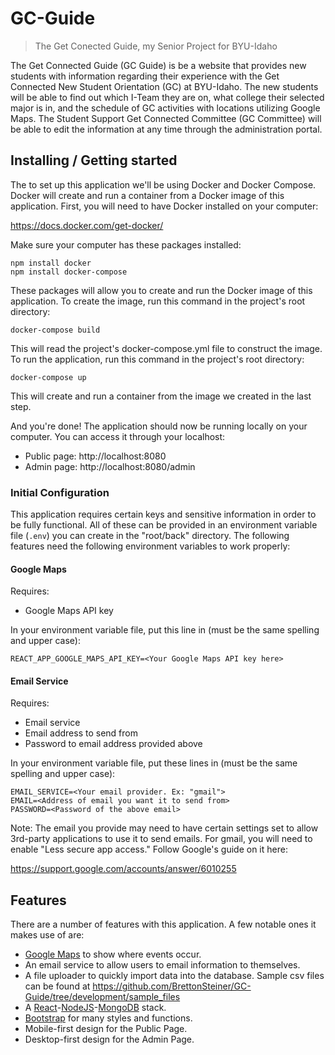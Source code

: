 # GC-Guide
> The Get Conected Guide, my Senior Project for BYU-Idaho

The Get Connected Guide (GC Guide) is be a website that provides new students with information regarding their experience with the Get Connected New Student Orientation (GC) at BYU-Idaho. The new students will be able to find out which I-Team they are on, what college their selected major is in, and the schedule of GC activities with locations utilizing Google Maps. The Student Support Get Connected Committee (GC Committee) will be able to edit the information at any time through the administration portal.

## Installing / Getting started

The to set up this application we'll be using Docker and Docker Compose. Docker will create and run a container from a Docker image of this application. First, you will need to have Docker installed on your computer:

https://docs.docker.com/get-docker/

Make sure your computer has these packages installed:

```shell
npm install docker
npm install docker-compose
```

These packages will allow you to create and run the Docker image of this application. To create the image, run this command in the project's root directory:

```shell
docker-compose build
```

This will read the project's docker-compose.yml file to construct the image. To run the application, run this command in the project's root directory:

```shell
docker-compose up
```

This will create and run a container from the image we created in the last step.

And you're done! The application should now be running locally on your computer. You can access it through your localhost:

* Public page: http://localhost:8080
* Admin page: http://localhost:8080/admin

### Initial Configuration

This application requires certain keys and sensitive information in order to be fully functional. All of these can be provided in an environment variable file (`.env`) you can create in the "root/back" directory. The following features need the following environment variables to work properly:

#### Google Maps

Requires:
* Google Maps API key

In your environment variable file, put this line in (must be the same spelling and upper case):

```code
REACT_APP_GOOGLE_MAPS_API_KEY=<Your Google Maps API key here>
```

#### Email Service

Requires:
* Email service
* Email address to send from
* Password to email address provided above

In your environment variable file, put these lines in (must be the same spelling and upper case):

```code
EMAIL_SERVICE=<Your email provider. Ex: "gmail">
EMAIL=<Address of email you want it to send from>
PASSWORD=<Password of the above email>
```

Note: The email you provide may need to have certain settings set to allow 3rd-party applications to use it to send emails. For gmail, you will need to enable "Less secure app access." Follow Google's guide on it here:

https://support.google.com/accounts/answer/6010255

## Features

There are a number of features with this application. A few notable ones it makes use of are:
* [Google Maps](https://developers.google.com/maps) to show where events occur.
* An email service to allow users to email information to themselves.
* A file uploader to quickly import data into the database. Sample csv files can be found at https://github.com/BrettonSteiner/GC-Guide/tree/development/sample_files
* A [React](https://reactjs.org/)-[NodeJS](https://nodejs.org/en/)-[MongoDB](https://www.mongodb.com/) stack.
* [Bootstrap](https://getbootstrap.com/) for many styles and functions.
* Mobile-first design for the Public Page.
* Desktop-first design for the Admin Page.